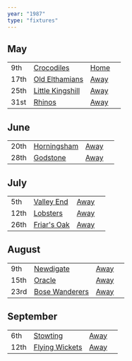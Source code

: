 ```yaml
---
year: "1987"
type: "fixtures"
---
```


## May

|  |  |  |  |
|:---|:---|:---|:---|
| 9th | [Crocodiles](/1987/crocodiles) | [Home](https://goo.gl/maps/fdXVhyS9CDX9VU1K9) |
| 17th | [Old Elthamians](/1987/old-elthamians) | [Away](https://goo.gl/maps/FQbBNZQTFggEmhfv9) |
| 25th | [Little Kingshill](/1987/little-kingshill) | [Away](https://goo.gl/maps/JPwm5tfBfK6cjv9m6) |
| 31st | [Rhinos](/1987/rhinos) | [Away](https://goo.gl/maps/EdsveaasTQnFn59PA) |

## June

|  |  |  |  |
|:---|:---|:---|:---|
| 20th | [Horningsham](/1987/horningsham) | [Away](https://goo.gl/maps/SNpXcsajYDXfjmff7) |
| 28th | [Godstone](/1987/godstone) | [Away](https://goo.gl/maps/jB6cequHF9ZdiY2m7) |

## July

|  |  |  |  |
|:---|:---|:---|:---|
| 5th | [Valley End](/1987valley-end) | [Away](https://goo.gl/maps/nmiXsK8NVvZtpB1GA) |
| 12th | [Lobsters](/1987/lobsters) | [Away](https://goo.gl/maps/FDQEWGwmyb21QdUP7) |
| 26th | [Friar's Oak](/1987/friars-oak) | [Away]() |

## August

|  |  |  |  |
|:---|:---|:---|:---|
| 9th | [Newdigate](/1987/newdigate) | [Away](https://goo.gl/maps/kQnkUfc3MdtqLyvd8) |
| 15th | [Oracle](/1987/oracle) | [Away]() |
| 23rd | [Bose Wanderers](/1987/bose-wanderers) | [Away]() |

## September

|  |  |  |  |
|:---|:---|:---|:---|
| 6th | [Stowting](/1987/stowting) | [Away](https://goo.gl/maps/3Br4woRQXRqh9Uje8) |
| 12th | [Flying Wickets](/1987/flying-wickets) | [Away]() |